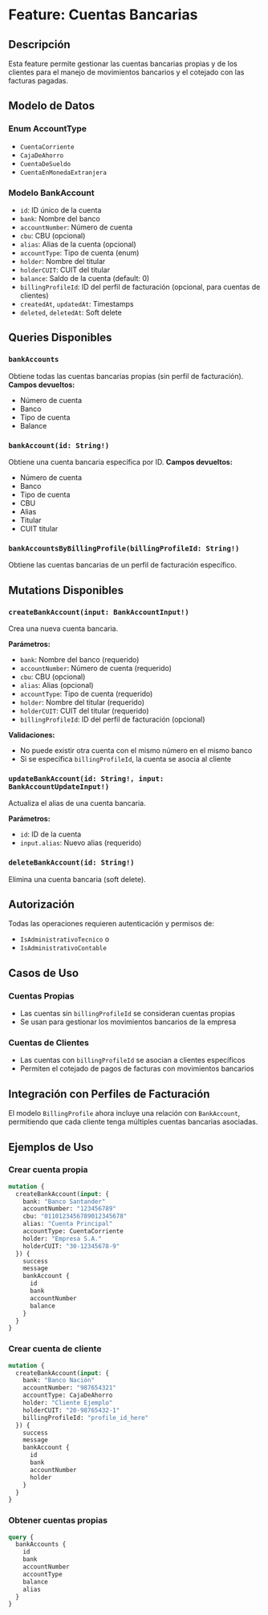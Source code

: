 # Feature: Cuentas Bancarias

## Descripción
Esta feature permite gestionar las cuentas bancarias propias y de los clientes para el manejo de movimientos bancarios y el cotejado con las facturas pagadas.

## Modelo de Datos

### Enum AccountType
- `CuentaCorriente`
- `CajaDeAhorro`
- `CuentaDeSueldo`
- `CuentaEnMonedaExtranjera`

### Modelo BankAccount
- `id`: ID único de la cuenta
- `bank`: Nombre del banco
- `accountNumber`: Número de cuenta
- `cbu`: CBU (opcional)
- `alias`: Alias de la cuenta (opcional)
- `accountType`: Tipo de cuenta (enum)
- `holder`: Nombre del titular
- `holderCUIT`: CUIT del titular
- `balance`: Saldo de la cuenta (default: 0)
- `billingProfileId`: ID del perfil de facturación (opcional, para cuentas de clientes)
- `createdAt`, `updatedAt`: Timestamps
- `deleted`, `deletedAt`: Soft delete

## Queries Disponibles

### `bankAccounts`
Obtiene todas las cuentas bancarias propias (sin perfil de facturación).
**Campos devueltos:**
- Número de cuenta
- Banco
- Tipo de cuenta
- Balance

### `bankAccount(id: String!)`
Obtiene una cuenta bancaria específica por ID.
**Campos devueltos:**
- Número de cuenta
- Banco
- Tipo de cuenta
- CBU
- Alias
- Titular
- CUIT titular

### `bankAccountsByBillingProfile(billingProfileId: String!)`
Obtiene las cuentas bancarias de un perfil de facturación específico.

## Mutations Disponibles

### `createBankAccount(input: BankAccountInput!)`
Crea una nueva cuenta bancaria.

**Parámetros:**
- `bank`: Nombre del banco (requerido)
- `accountNumber`: Número de cuenta (requerido)
- `cbu`: CBU (opcional)
- `alias`: Alias (opcional)
- `accountType`: Tipo de cuenta (requerido)
- `holder`: Nombre del titular (requerido)
- `holderCUIT`: CUIT del titular (requerido)
- `billingProfileId`: ID del perfil de facturación (opcional)

**Validaciones:**
- No puede existir otra cuenta con el mismo número en el mismo banco
- Si se especifica `billingProfileId`, la cuenta se asocia al cliente

### `updateBankAccount(id: String!, input: BankAccountUpdateInput!)`
Actualiza el alias de una cuenta bancaria.

**Parámetros:**
- `id`: ID de la cuenta
- `input.alias`: Nuevo alias (requerido)

### `deleteBankAccount(id: String!)`
Elimina una cuenta bancaria (soft delete).

## Autorización
Todas las operaciones requieren autenticación y permisos de:
- `IsAdministrativoTecnico` o
- `IsAdministrativoContable`

## Casos de Uso

### Cuentas Propias
- Las cuentas sin `billingProfileId` se consideran cuentas propias
- Se usan para gestionar los movimientos bancarios de la empresa

### Cuentas de Clientes
- Las cuentas con `billingProfileId` se asocian a clientes específicos
- Permiten el cotejado de pagos de facturas con movimientos bancarios

## Integración con Perfiles de Facturación
El modelo `BillingProfile` ahora incluye una relación con `BankAccount`, permitiendo que cada cliente tenga múltiples cuentas bancarias asociadas.

## Ejemplos de Uso

### Crear cuenta propia
```graphql
mutation {
  createBankAccount(input: {
    bank: "Banco Santander"
    accountNumber: "123456789"
    cbu: "0110123456789012345678"
    alias: "Cuenta Principal"
    accountType: CuentaCorriente
    holder: "Empresa S.A."
    holderCUIT: "30-12345678-9"
  }) {
    success
    message
    bankAccount {
      id
      bank
      accountNumber
      balance
    }
  }
}
```

### Crear cuenta de cliente
```graphql
mutation {
  createBankAccount(input: {
    bank: "Banco Nación"
    accountNumber: "987654321"
    accountType: CajaDeAhorro
    holder: "Cliente Ejemplo"
    holderCUIT: "20-98765432-1"
    billingProfileId: "profile_id_here"
  }) {
    success
    message
    bankAccount {
      id
      bank
      accountNumber
      holder
    }
  }
}
```

### Obtener cuentas propias
```graphql
query {
  bankAccounts {
    id
    bank
    accountNumber
    accountType
    balance
    alias
  }
}
``` 